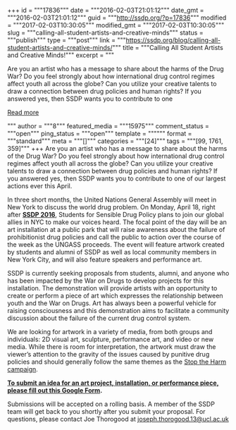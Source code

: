 +++
id = """17836"""
date = """2016-02-03T21:01:12"""
date_gmt = """2016-02-03T21:01:12"""
guid = """http://ssdp.org/?p=17836"""
modified = """2017-02-03T10:30:05"""
modified_gmt = """2017-02-03T10:30:05"""
slug = """calling-all-student-artists-and-creative-minds"""
status = """publish"""
type = """post"""
link = """https://ssdp.org/blog/calling-all-student-artists-and-creative-minds/"""
title = """Calling All Student Artists and Creative Minds!"""
excerpt = """<p>Are you an artist who has a message to share about the harms of the Drug War? Do you feel strongly about how international drug control regimes affect youth all across the globe? Can you utilize your creative talents to draw a connection between drug policies and human rights? If you answered yes, then SSDP wants you to contribute to one</p>
<div class="h10"></div>
<p><a class="more-link2 flat" href="https://ssdp.org/blog/calling-all-student-artists-and-creative-minds/">Read more</a></p>
"""
author = """8"""
featured_media = """15975"""
comment_status = """open"""
ping_status = """open"""
template = """"""
format = """standard"""
meta = """[]"""
categories = """[24]"""
tags = """[99, 1761, 359]"""
+++
Are you an artist who has a message to share about the harms of the Drug War? Do you feel strongly about how international drug control regimes affect youth all across the globe? Can you utilize your creative talents to draw a connection between drug policies and human rights? If you answered yes, then SSDP wants you to contribute to one of our largest actions ever this April.

In three short months, the United Nations General Assembly will meet in New York to discuss the world drug problem. On Monday, April 18, right after <strong><a href="http://ssdp.org/events/ssdp2016/">SSDP 2016</a></strong>, Students for Sensible Drug Policy plans to join our global allies in NYC to make our voices heard. The focal point of the day will be an art installation at a public park that will raise awareness about the failure of prohibitionist drug policies and call the public to action over the course of the week as the UNGASS proceeds. The event will feature artwork created by students and alumni of SSDP as well as local community members in New York City, and will also feature speakers and performance art.

SSDP is currently seeking proposals from students, alumni, and anyone who has been impacted by the War on Drugs to develop projects for this installation. The demonstration will provide artists with an opportunity to create or perform a piece of art which expresses the relationship between youth and the War on Drugs. Art has always been a powerful vehicle for raising consciousness and this demonstration aims to facilitate a community discussion about the failure of the current drug control system.

We are looking for artwork in a variety of media, from both groups and individuals: 2D visual art, sculpture, performance art, and video or new media. While there is room for interpretation, the artwork must draw the viewer’s attention to the gravity of the issues caused by punitive drug policies and should generally follow the same themes as the <a href="https://stoptheharm.org/issues">Stop the Harm campaign</a>.

<strong><a href="https://docs.google.com/forms/d/19o7tlDICYj_yXXNdbNm9wPE9DSYcZUs3iPLT2zrUeZI/viewform">To submit an idea for an art project, installation, or performance piece, please fill out this Google Form</a>. </strong>

Submissions will be accepted on a rolling basis. A member of the SSDP team will get back to you shortly after you submit your proposal. For questions, please contact Joe Thorogood at <a href="mailto:joseph.thorogood.13@ucl.ac.uk">joseph.thorogood.13@ucl.ac.uk</a>

&nbsp;
